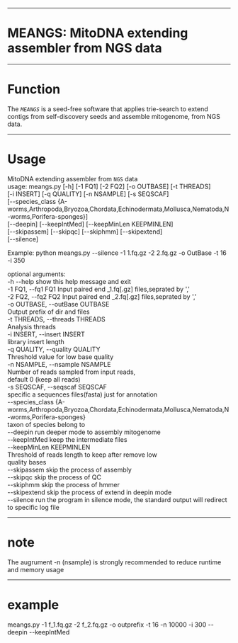 
***
# MEANGS: MitoDNA extending assembler from NGS data
***
# Function  
The *`MEANGS`* is a seed-free software that applies trie-search to extend contigs from self-discovery seeds and assemble mitogenome, from NGS data. 
***
# Usage  
MitoDNA extending assembler from `NGS` data  
usage: meangs.py [-h] [-1 FQ1] [-2 FQ2] [-o OUTBASE] [-t THREADS]  
		      [-i INSERT] [-q QUALITY] [-n NSAMPLE] [-s SEQSCAF]  
                      [--species_class {A-worms,Arthropoda,Bryozoa,Chordata,Echinodermata,Mollusca,Nematoda,N-worms,Porifera-sponges}]  
                      [--deepin] [--keepIntMed] [--keepMinLen KEEPMINLEN]  
                      [--skipassem] [--skipqc] [--skiphmm] [--skipextend]  
                      [--silence]  

Example: python meangs.py --silence -1 1.fq.gz -2 2.fq.gz -o OutBase -t 16 -i 350  

optional arguments:  
  -h	--help            show this help message and exit  
  -1	FQ1, --fq1 FQ1     Input paired end _1.fq[.gz] files,seprated by ','  
  -2	FQ2, --fq2 FQ2     Input paired end _2.fq[.gz] files,seprated by ','  
  -o OUTBASE, --outBase OUTBASE  
                        Output prefix of dir and files  
  -t THREADS, --threads THREADS  
                        Analysis threads  
  -i INSERT, --insert INSERT  
                        library insert length  
  -q QUALITY, --quality QUALITY  
                        Threshold value for low base quality  
  -n NSAMPLE, --nsample NSAMPLE  
                        Number of reads sampled from input reads,  
                        default 0 (keep all reads)  
  -s SEQSCAF, --seqscaf SEQSCAF  
                        specific a sequences files(fasta) just for annotation  
  --species_class {A-worms,Arthropoda,Bryozoa,Chordata,Echinodermata,Mollusca,Nematoda,N-worms,Porifera-sponges}  
                        taxon of species belong to  
  --deepin              run deeper mode to assembly mitogenome  
  --keepIntMed          keep the intermediate files  
  --keepMinLen KEEPMINLEN  
                        Threshold of reads length to keep after remove low  
                        quality bases  
  --skipassem           skip the process of assembly  
  --skipqc              skip the process of QC  
  --skiphmm             skip the process of hmmer  
  --skipextend          skip the process of extend in deepin mode  
  --silence             run the program in silence mode, the standard output will redirect to specific log file 

***
# note  
The augrument -n (nsample) is strongly recommended to reduce runtime and memory usage  
***
# example  
meangs.py -1 f_1.fq.gz -2 f_2.fq.gz -o outprefix -t 16 -n 10000 -i 300 --deepin --keepIntMed  

